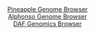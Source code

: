 <div id="Pineapple_Genome_Browser" align="center">
  <a href="https://igv.org/app/?sessionURL=blob:zZJdb5swGEb_i6VWm0TAQIGAFE1pm6yfa5uOZElVIccY4tXY1HagSZT_PjfatJtVai42TeLCvDL4eY7PBjREKio4SIBnu4HtusACaiHae1TVjHxBFVEgKRBTxAKSFEQSjglINqBASqN0dGW.XGhdq8RxqK47FeKlsJVvowqtBUetsrGonBPBGJoLibSQyjmWqBEOLZtOS.aorm1ztm8HTo40chCrF4Ir4dSEl1lr_pf9GmUl4aIiWbVkmu4CZCaPyZjbBfrUn9z3MSZKXZLVed7rX573x_4gnX0OT2bpzdkkDSeH97TkSC8l6cFhevWCq.E6P_CG1.yuGUN_cnXCy1kdTQ_808PBS00lUT03crvBEQzj2KChPCcv_1Nr89A9m0.Lu5sZdHHqHnjHy.cuNgDaaZ5CdnoHv5VvdN9agAm8NDYAvJBR4kLLh6EVeGHndel2LQhfCUlBQfLwaAEtEX4y2x82QK9q4wxQ5Hm508cCQuZEgqQTQxi5cewFR9ERjGN3a23AUrK_h3eYjuIIen3PC7OCMm2EzjPFa2Ujzu0GF3a53pNn97vQGBJmMFb1OriIB.uvF_iJDs9G06c3TTKH7y7RVH1Ppn_i3nuC2Hq.r3Ch7w3G1e1o1ZZnLavasQgvy9Gtse8UpX8AFEFo6u4HpxCyQtrsNxPz.tO4BkmKuDaDhio6p4zq1cRwFC1IXM834gIsmDAmAlnOP0ALWm4AP_4W1N8.bn8A">Pineapple Genome Browser</a>
</div>
<div id="Alphonso_Genome_Browser" align="center">
  <a href="https://igv.org/app/?sessionURL=blob:zZNdT9swGIX_iyXQJqWJkzRJEwlNoRRogYFAoQiEIid1Ug9_BNtJ.qH.93lo026GRC82TfKF_cr2e87x4y3osFREcJAAz3YD23WBBdRS9HeINRR_RQwrkFSIKmwBiSssMS8xSLagQkqj7PbSnFxq3ajEcYhuBgzxWtjKtxFDG8FRr.xSMGcsKEWFkEgLqZxjiTrhkLob9LhATWOb3r4dOAukkYNosxRcCafBvM57c1_.q5TXmAuGc9ZSTd4E5EaP0biwK_Qlnd.lZYmVusDr6eIovZim9_4kezwLx4_Z9fk8C.eHd6TmSLcSH1377c2BdxrNZIj8x.F9plbtcVcE3XwSTA78k8PJqiESqyM3ckfBEIaj0ERD.AKv_ifXZpA9nYs1unqF4Xl2ElJWzSZkORqPvq0e8Ol7vncWoKJsDQmgXMoocaHlw9AKvHDwY.qOLAhjk44UBCRPzxbQEpUvZvvTFuh1Y3gBCr.2b.hYQMgFliAZxBBGbhx7wTAawjh2d9YWtJL.vWhPs9s4gl7qeWFeEaoNzItc8UbZiHO7Kyu73uyZ5TQ6y7wYRf3lbZzJlTiPbx6mw_mQhPW7DJnWb89njH5E0T.h7iNCbF3si1rfpJeKjdLQ_LSbzQnrZi.b_gIyRovxn2GLjN39wqmEZEib_aZilj9565AkiGtT6IgiBaFEr.cmR9GDxPV8gy0oBRWGQyDr4hO0oOUG8PNvPP3d8.47">Alphonso Genome Browser</a>
</div>


<div id="DAF_Genomics_Browser" align="center">
  <a href="https://ink-blot.github.io/?sessionURL=blob:tZFra9swFIb_iyD9ZDuWfKsNYXjpZV7bDJq5gZQSTmUpdmdbriTXbUP..4TXMdgoo9CCJCTO5X11nh16YFJVokUJIg4OHIyRhVQphiU0Xc0W0DCFEg61YhaSjDPJWspQskMclIb88txUllp3KplOC.D2lrWiqahylOdAZyvR65KZVJs40MCzaGFQDhWNSdYwhborRavEFChlStnutGPtdjOAOX7HNmNLtmn6Wlej6saYMMYKh4NxW7UFe_yPkQ9QNqv6lK6W6Vh_xp6yYpaeZemVd5yvT8P5Ov_2ZZWHq4NltW1B95LNvl7clQ9rj4RX9I4f6WH.LOVplm1VMEy8o4Pjx66STM1whA_9OArCEO0tVAvaGwSIlhIn2LcicmgR37dfrl4QmhlIUaHk.sZCWgL9YdKvd0g_dQYUUuy.H5lZSMiCSZTYsetGOI5J4Ee.G8d4b.1QL.t3JnmSX8aRS1JCQucWGqPPq3ocnxH6N_heGP_qbPZbMcFF6fbpgnt8UUTfb.cT8pnG95xiPiEnUfYKKgu9.jUuZAPahH49X8BAbRQb1uo_ZLz9zf4n">DAF Genomics Browser</a>
</div>
